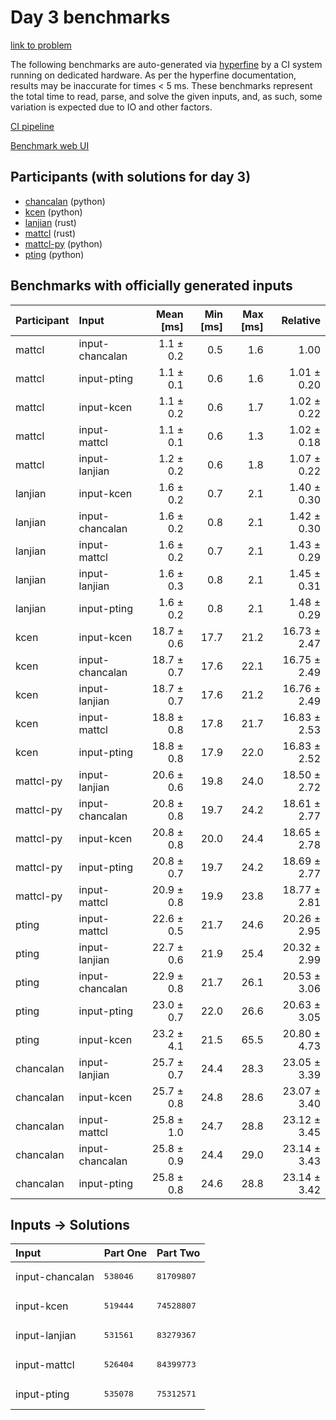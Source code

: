 # Day 3 benchmarks

[link to problem](https://adventofcode.com/2023/day/3)

The following benchmarks are auto-generated via
[hyperfine](https://github.com/sharkdp/hyperfine) by a CI system running on
dedicated hardware. As per the hyperfine documentation, results may be
inaccurate for times < 5 ms. These benchmarks represent the total time to read,
parse, and solve the given inputs, and, as such, some variation is expected due
to IO and other factors.

[CI pipeline](http://ci.papercode.net:8080/teams/main/pipelines/aoc2023)

[Benchmark web UI](https://aoc.ancalagon.black)


## Participants (with solutions for day 3)

- [chancalan](https://github.com/chancalan/aoc2023) (python)
- [kcen](https://github.com/kcen/aoc2023) (python)
- [lanjian](https://github.com/lanjian/aoc-2023) (rust)
- [mattcl](https://github.com/mattcl/aoc2023) (rust)
- [mattcl-py](https://github.com/mattcl/aoc2023-py) (python)
- [pting](https://github.com/pting/aoc2023) (python)


## Benchmarks with officially generated inputs

| Participant | Input | Mean [ms] | Min [ms] | Max [ms] | Relative |
|:---|:---|---:|---:|---:|---:|
| mattcl | input-chancalan | 1.1 ± 0.2 | 0.5 | 1.6 | 1.00 |
| mattcl | input-pting | 1.1 ± 0.1 | 0.6 | 1.6 | 1.01 ± 0.20 |
| mattcl | input-kcen | 1.1 ± 0.2 | 0.6 | 1.7 | 1.02 ± 0.22 |
| mattcl | input-mattcl | 1.1 ± 0.1 | 0.6 | 1.3 | 1.02 ± 0.18 |
| mattcl | input-lanjian | 1.2 ± 0.2 | 0.6 | 1.8 | 1.07 ± 0.22 |
| lanjian | input-kcen | 1.6 ± 0.2 | 0.7 | 2.1 | 1.40 ± 0.30 |
| lanjian | input-chancalan | 1.6 ± 0.2 | 0.8 | 2.1 | 1.42 ± 0.30 |
| lanjian | input-mattcl | 1.6 ± 0.2 | 0.7 | 2.1 | 1.43 ± 0.29 |
| lanjian | input-lanjian | 1.6 ± 0.3 | 0.8 | 2.1 | 1.45 ± 0.31 |
| lanjian | input-pting | 1.6 ± 0.2 | 0.8 | 2.1 | 1.48 ± 0.29 |
| kcen | input-kcen | 18.7 ± 0.6 | 17.7 | 21.2 | 16.73 ± 2.47 |
| kcen | input-chancalan | 18.7 ± 0.7 | 17.6 | 22.1 | 16.75 ± 2.49 |
| kcen | input-lanjian | 18.7 ± 0.7 | 17.6 | 21.2 | 16.76 ± 2.49 |
| kcen | input-mattcl | 18.8 ± 0.8 | 17.8 | 21.7 | 16.83 ± 2.53 |
| kcen | input-pting | 18.8 ± 0.8 | 17.9 | 22.0 | 16.83 ± 2.52 |
| mattcl-py | input-lanjian | 20.6 ± 0.6 | 19.8 | 24.0 | 18.50 ± 2.72 |
| mattcl-py | input-chancalan | 20.8 ± 0.8 | 19.7 | 24.2 | 18.61 ± 2.77 |
| mattcl-py | input-kcen | 20.8 ± 0.8 | 20.0 | 24.4 | 18.65 ± 2.78 |
| mattcl-py | input-pting | 20.8 ± 0.7 | 19.7 | 24.2 | 18.69 ± 2.77 |
| mattcl-py | input-mattcl | 20.9 ± 0.8 | 19.9 | 23.8 | 18.77 ± 2.81 |
| pting | input-mattcl | 22.6 ± 0.5 | 21.7 | 24.6 | 20.26 ± 2.95 |
| pting | input-lanjian | 22.7 ± 0.6 | 21.9 | 25.4 | 20.32 ± 2.99 |
| pting | input-chancalan | 22.9 ± 0.8 | 21.7 | 26.1 | 20.53 ± 3.06 |
| pting | input-pting | 23.0 ± 0.7 | 22.0 | 26.6 | 20.63 ± 3.05 |
| pting | input-kcen | 23.2 ± 4.1 | 21.5 | 65.5 | 20.80 ± 4.73 |
| chancalan | input-lanjian | 25.7 ± 0.7 | 24.4 | 28.3 | 23.05 ± 3.39 |
| chancalan | input-kcen | 25.7 ± 0.8 | 24.8 | 28.6 | 23.07 ± 3.40 |
| chancalan | input-mattcl | 25.8 ± 1.0 | 24.7 | 28.8 | 23.12 ± 3.45 |
| chancalan | input-chancalan | 25.8 ± 0.9 | 24.4 | 29.0 | 23.14 ± 3.43 |
| chancalan | input-pting | 25.8 ± 0.8 | 24.6 | 28.8 | 23.14 ± 3.42 |


## Inputs -> Solutions

| Input | Part One | Part Two |
|:---|:---|:---|
|input-chancalan|<pre>538046</pre>|<pre>81709807</pre>|
|input-kcen|<pre>519444</pre>|<pre>74528807</pre>|
|input-lanjian|<pre>531561</pre>|<pre>83279367</pre>|
|input-mattcl|<pre>526404</pre>|<pre>84399773</pre>|
|input-pting|<pre>535078</pre>|<pre>75312571</pre>|